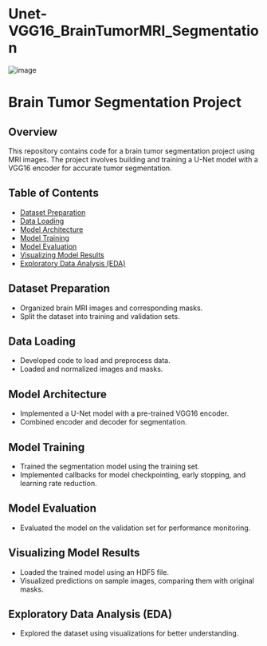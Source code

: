 # Unet-VGG16_BrainTumorMRI_Segmentation

![image](https://github.com/athulnairrr/Unet-VGG16_BrainTumorMRI_Segmentation/assets/132225542/219dd182-cd03-4620-b69f-43bf94d9cebc)

# Brain Tumor Segmentation Project

## Overview

This repository contains code for a brain tumor segmentation project using MRI images. The project involves building and training a U-Net model with a VGG16 encoder for accurate tumor segmentation.

## Table of Contents

- [Dataset Preparation](#dataset-preparation)
- [Data Loading](#data-loading)
- [Model Architecture](#model-architecture)
- [Model Training](#model-training)
- [Model Evaluation](#model-evaluation)
- [Visualizing Model Results](#visualizing-model-results)
- [Exploratory Data Analysis (EDA)](#exploratory-data-analysis-eda)

## Dataset Preparation

- Organized brain MRI images and corresponding masks.
- Split the dataset into training and validation sets.

## Data Loading

- Developed code to load and preprocess data.
- Loaded and normalized images and masks.

## Model Architecture

- Implemented a U-Net model with a pre-trained VGG16 encoder.
- Combined encoder and decoder for segmentation.

## Model Training

- Trained the segmentation model using the training set.
- Implemented callbacks for model checkpointing, early stopping, and learning rate reduction.

## Model Evaluation

- Evaluated the model on the validation set for performance monitoring.

## Visualizing Model Results

- Loaded the trained model using an HDF5 file.
- Visualized predictions on sample images, comparing them with original masks.

## Exploratory Data Analysis (EDA)

- Explored the dataset using visualizations for better understanding.


